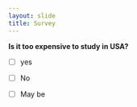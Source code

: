 ```yaml
---
layout: slide
title: Survey
---
```

**Is it too expensive to study in USA?**
- [ ] yes
- [ ] No
- [ ] May be



